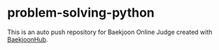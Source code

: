 # problem-solving-python
This is an auto push repository for Baekjoon Online Judge created with [BaekjoonHub](https://github.com/BaekjoonHub/BaekjoonHub).
